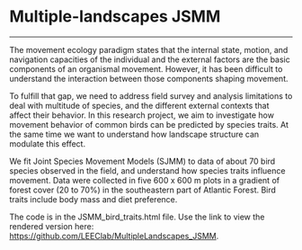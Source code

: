 # Multiple-landscapes JSMM
--------------------------------------------------------
The movement ecology paradigm states that the internal state, motion, and navigation capacities of
the individual and the external factors are the basic components of an organismal movement. However, it has been difficult to understand the interaction between those components shaping movement. 

To fulfill that gap, we need to address field survey and analysis limitations to deal with multitude of species, and the different external contexts that affect their behavior. In this research project, we aim to investigate how movement behavior of common birds can be predicted by species traits. At the same time we want to understand how landscape structure can modulate this effect. 

We fit Joint Species Movement Models (SJMM) to data of about 70 bird species observed in the field, and understand how species traits influence movement. Data were collected in five 600 x 600 m plots in a gradient of forest cover (20 to 70%) in the southeastern part of Atlantic Forest. Bird traits include body mass and diet preference. 

The code is in the JSMM_bird_traits.html file. Use the link to view the rendered version here: https://github.com/LEEClab/MultipleLandscapes_JSMM.
